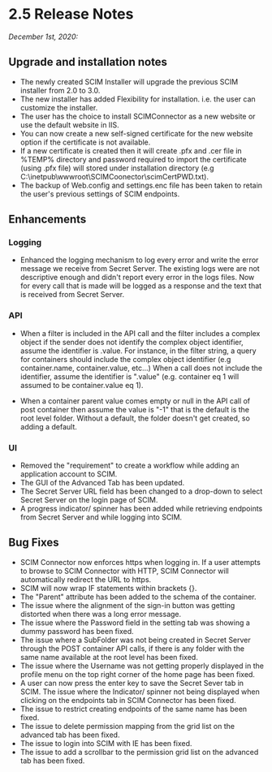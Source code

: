 [title]: # (2.5)
[tags]: # (scim)
[priority]: # (30097)
# 2.5 Release Notes

_December 1st, 2020:_

## Upgrade and installation notes

* The newly created SCIM Installer will upgrade the previous SCIM installer from 2.0 to 3.0.
* The new installer has added Flexibility for installation. i.e. the user can customize the installer.
* The user has the choice to install SCIMConnector as a new website or use the default website in IIS.
* You can now create a new self-signed certificate for the new website option if the certificate is not available.
* If a new certificate is created then it will create .pfx and .cer file in %TEMP% directory and password required to import the certificate (using .pfx file) will stored under installation directory (e.g C:\inetpub\wwwroot\SCIMCoonector\scimCertPWD.txt).
* The backup of Web.config and settings.enc file has been taken to retain the user's previous settings of SCIM endpoints.

## Enhancements

### Logging

* Enhanced the logging mechanism to log every error and write the error message we receive from Secret Server. The existing logs were are not descriptive enough and didn't report every error in the logs files. Now for every call that is made will be logged as a response and the text that is received from Secret Server.

### API

* When a filter is included in the API call and the filter includes a complex object if the sender does not identify the complex object identifier, assume the identifier is .value. For instance, in the filter string, a query for containers should include the complex object identifier (e.g container.name, container.value, etc...) When a call does not include the identifier, assume the identifier is ".value"  (e.g. container eq 1 will assumed to be container.value eq 1).

* When a container parent value comes empty or null in the API call of post container then assume the value is "-1" that is the default is the root level folder. Without a default, the folder doesn't get created, so adding a default.

### UI

* Removed the "requirement" to create a workflow while adding an application account to SCIM.
* The GUI of the Advanced Tab has been updated.
* The Secret Server URL field has been changed to a drop-down to select Secret Server on the login page of SCIM.
* A progress indicator/ spinner has been added while retrieving endpoints from Secret Server and while logging into SCIM.

## Bug Fixes

* SCIM Connector now enforces https when logging in. If a user attempts to browse to SCIM Connector with HTTP, SCIM Connector will automatically redirect the URL to https.
* SCIM will now wrap IF statements within brackets {}.
* The "Parent" attribute has been added to the schema of the container.
* The issue where the alignment of the sign-in button was getting distorted when there was a long error message.
* The issue where the Password field in the setting tab was showing a dummy password has been fixed.
* The issue where a SubFolder was not being created in Secret Server through the POST container API calls, if there is any folder with the same name available at the root level has been fixed.
* The issue where the Username was not getting properly displayed in the profile menu on the top right corner of the home page has been fixed.
* A user can now press the enter key to save the Secret Sever tab in SCIM.
The issue where the Indicator/ spinner not being displayed when clicking on the endpoints tab in SCIM Connector has been fixed.
* The issue to restrict creating endpoints of the same name has been fixed.
* The issue to delete permission mapping from the grid list on the advanced tab has been fixed.
* The issue to login into SCIM with IE has been fixed.
* The issue to add a scrollbar to the permission grid list on the advanced tab has been fixed.
